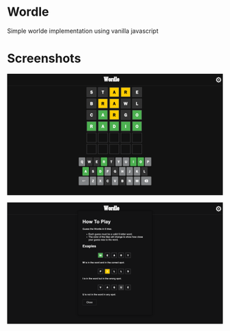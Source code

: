 # Wordle

Simple worlde implementation using vanilla javascript

# Screenshots

![1](screenshots/ss1.png)

![2](screenshots/ss2.png)
